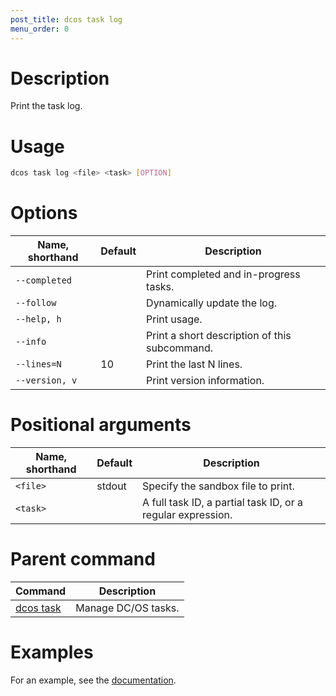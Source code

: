 ```yaml
---
post_title: dcos task log
menu_order: 0
---
```


# Description
Print the task log.

# Usage

```bash
dcos task log <file> <task> [OPTION]
```

# Options

| Name, shorthand | Default | Description |
|---------|-------------|-------------|
| `--completed`   |             | Print completed and in-progress tasks. |
| `--follow`   |             |  Dynamically update the log. |
| `--help, h`   |             |  Print usage. |
| `--info`   |             |  Print a short description of this subcommand. |
| `--lines=N`   |     10      |  Print the last N lines. |
| `--version, v`   |             | Print version information. | 

# Positional arguments

| Name, shorthand | Default | Description |
|---------|-------------|-------------|
| `<file>`   |  stdout  |  Specify the sandbox file to print. |
| `<task>`   |             |  A full task ID, a partial task ID, or a regular expression. |

# Parent command

| Command | Description |
|---------|-------------|
| [dcos task](/docs/1.9/usage/cli/command-reference/dcos-task/)   | Manage DC/OS tasks. | 

# Examples

For an example, see the [documentation](/docs/1.9/administration/logging/service-logs/).